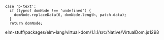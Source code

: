 ````
case 'p-text':
  if (typeof domNode !== 'undefined') {
    domNode.replaceData(0, domNode.length, patch.data);
  }
  return domNode;
````

elm-stuff/packages/elm-lang/virtual-dom/1.1.1/src/Native/VirtualDom.js1298
